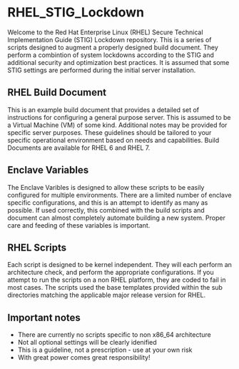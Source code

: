 # RHEL_STIG_Lockdown

Welcome to the Red Hat Enterprise Linux (RHEL) Secure Technical Implementation
Guide (STIG) Lockdown repository.  This is a series of scripts designed to
augment a properly designed build document.  They perform a combintion of system
lockdowns according to the STIG and additional security and optimization best
practices.  It is assumed that some STIG settings are performed during the
initial server installation.

## RHEL Build Document

This is an example build document that provides a detailed set of instructions
for configuring a general purpose server.  This is assumed to be a Virtual
Machine (VM) of some kind.  Additional notes may be provided for specific server
purposes.  These guidelines should be tailored to your specific operational
environment based on needs and capabilities.  Build Documents are available for
RHEL 6 and RHEL 7.

## Enclave Variables

The Enclave Varibles is designed to allow these scripts to be easily configured
for multiple environments.  There are a limited number of enclave specific
configurations, and this is an attempt to identify as many as possible.  If used
correctly, this combined with the build scripts and document can almost
completely automate building a new system.  Proper care and feeding of these
variables is important.

## RHEL Scripts

Each script is designed to be kernel independent.  They will each perform an
architecture check, and perform the appropriate configurations.  If you attempt
to run the scripts on a non RHEL platform, they are coded to fail in most cases.
The scripts used the base templates provided within the sub directories matching
the applicable major release version for RHEL.

## Important notes

* There are currently no scripts specific to non x86_64 architecture
* Not all optional settings will be clearly idenified
* This is a guideline, not a prescription - use at your own risk
* With great power comes great responsibility!

